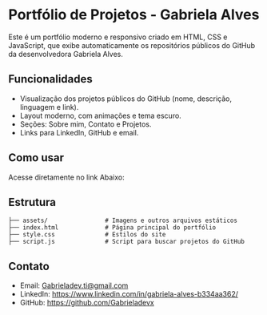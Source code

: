 # Portfólio de Projetos - Gabriela Alves

Este é um portfólio moderno e responsivo criado em HTML, CSS e JavaScript, que exibe automaticamente os repositórios públicos do GitHub da desenvolvedora Gabriela Alves.

## Funcionalidades
- Visualização dos projetos públicos do GitHub (nome, descrição, linguagem e link).
- Layout moderno, com animações e tema escuro.
- Seções: Sobre mim, Contato e Projetos.
- Links para LinkedIn, GitHub e email.

## Como usar
Acesse diretamente no link Abaixo:


## Estrutura
```
├── assets/                # Imagens e outros arquivos estáticos
├── index.html             # Página principal do portfólio
├── style.css              # Estilos do site
├── script.js              # Script para buscar projetos do GitHub
```

## Contato
- Email: Gabrieladev.ti@gmail.com
- LinkedIn: https://www.linkedin.com/in/gabriela-alves-b334aa362/
- GitHub: https://github.com/Gabrieladevx

